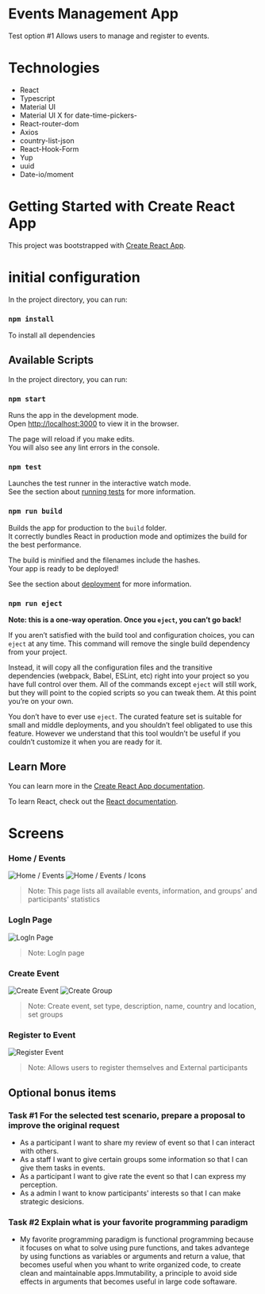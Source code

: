# Events Management App

Test option #1
Allows users to manage and register to events.

# Technologies

- React
- Typescript
- Material UI
- Material UI X for date-time-pickers-
- React-router-dom
- Axios
- country-list-json
- React-Hook-Form
- Yup
- uuid
- Date-io/moment

# Getting Started with Create React App

This project was bootstrapped with [Create React App](https://github.com/facebook/create-react-app).

# initial configuration

In the project directory, you can run:

### `npm install`

To install all dependencies

## Available Scripts

In the project directory, you can run:

### `npm start`

Runs the app in the development mode.\
Open [http://localhost:3000](http://localhost:3000) to view it in the browser.

The page will reload if you make edits.\
You will also see any lint errors in the console.

### `npm test`

Launches the test runner in the interactive watch mode.\
See the section about [running tests](https://facebook.github.io/create-react-app/docs/running-tests) for more information.

### `npm run build`

Builds the app for production to the `build` folder.\
It correctly bundles React in production mode and optimizes the build for the best performance.

The build is minified and the filenames include the hashes.\
Your app is ready to be deployed!

See the section about [deployment](https://facebook.github.io/create-react-app/docs/deployment) for more information.

### `npm run eject`

**Note: this is a one-way operation. Once you `eject`, you can’t go back!**

If you aren’t satisfied with the build tool and configuration choices, you can `eject` at any time. This command will remove the single build dependency from your project.

Instead, it will copy all the configuration files and the transitive dependencies (webpack, Babel, ESLint, etc) right into your project so you have full control over them. All of the commands except `eject` will still work, but they will point to the copied scripts so you can tweak them. At this point you’re on your own.

You don’t have to ever use `eject`. The curated feature set is suitable for small and middle deployments, and you shouldn’t feel obligated to use this feature. However we understand that this tool wouldn’t be useful if you couldn’t customize it when you are ready for it.

## Learn More

You can learn more in the [Create React App documentation](https://facebook.github.io/create-react-app/docs/getting-started).

To learn React, check out the [React documentation](https://reactjs.org/).

# Screens

### Home / Events

![Home / Events](/screens/Events.png)
![Home / Events / Icons](/screens/Events2.png)

> Note: This page lists all available events, information, and groups' and participants' statistics

### LogIn Page

![LogIn Page](/screens/Login.png)

> Note: LogIn page

### Create Event

![Create Event](/screens/CreateEvent.png)
![Create Group](/screens/CreateGroups.png)

> Note: Create event, set type, description, name, country and location, set groups

### Register to Event

![Register Event](/screens/RegisterAndInfo.png)

> Note: Allows users to register themselves and External participants

## Optional bonus items

### Task #1 For the selected test scenario, prepare a proposal to improve the original request

- As a participant I want to share my review of event so that I can interact with others.
- As a staff I want to give certain groups some information so that I can give them tasks in events.
- As a participant I want to give rate the event so that I can express my perception.
- As a admin I want to know participants' interests so that I can make strategic desicions.

### Task #2 Explain what is your favorite programming paradigm

- My favorite programming paradigm is functional programming because it focuses on what to solve using pure functions, and takes advantege by using functions as variables or arguments and return a value, that becomes useful when you whant to write organized code, to create clean and maintainable apps.Immutability, a principle to avoid side effects in arguments that becomes useful in large code softaware.
